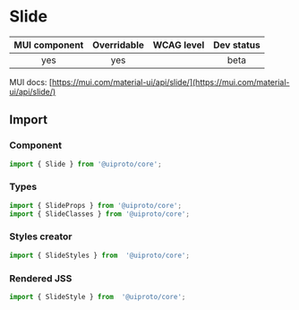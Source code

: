 # Slide

MUI component | Overridable | WCAG level | Dev status
:-----------: | :---------: | :--------: | :------------:
yes | yes | | beta

MUI docs: [https://mui.com/material-ui/api/slide/](https://mui.com/material-ui/api/slide/)

## Import

### Component
```javascript
import { Slide } from '@uiproto/core';
```
### Types
```javascript
import { SlideProps } from '@uiproto/core';
import { SlideClasses } from '@uiproto/core';
```

### Styles creator
```javascript
import { SlideStyles } from  '@uiproto/core';
```

### Rendered JSS
```javascript
import { SlideStyle } from  '@uiproto/core';
```
